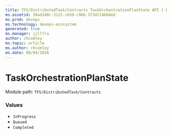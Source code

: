 ```yaml
---
title: TFS/DistributedTask/Contracts TaskOrchestrationPlanState API | Extensions for Azure DevOps Services
ms.assetid: 39ad188c-3121-cb59-c96b-373d114604ed
ms.prod: devops
ms.technology: devops-ecosystem
generated: true
ms.manager: jillfra
author: chcomley
ms.topic: article
ms.author: chcomley
ms.date: 08/04/2016
---
```


# TaskOrchestrationPlanState

Module path: `TFS/DistributedTask/Contracts`

### Values

* `InProgress` 
* `Queued` 
* `Completed` 
